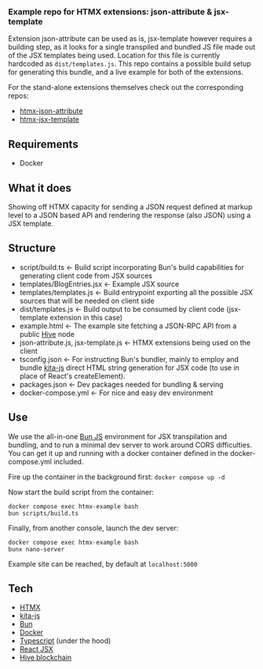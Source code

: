 ### Example repo for HTMX extensions: json-attribute & jsx-template

Extension json-attribute can be used as is, jsx-template however requires a building step, as it looks for a single transpiled and bundled JS file made out of the JSX templates being used. Location for this file is currently hardcoded as `dist/templates.js`. This repo contains a possible build setup for generating this bundle, and a live example for both of the extensions. 

For the stand-alone extensions themselves check out the corresponding repos:
- [htmx-json-attribute](https://github.com/numasi/htmx-json-attribute)
- [htmx-jsx-template](https://github.com/numasi/htmx-jsx-template)

## Requirements

- Docker

## What it does

Showing off HTMX capacity for sending a JSON request defined at markup level to a JSON based API and rendering the response (also JSON) using a JSX template.

## Structure
- script/build.ts <- Build script incorporating Bun's build capabilities for generating client code from JSX sources
- templates/BlogEntries.jsx <- Example JSX source
- templates/templates.js <- Build entrypoint exporting all the possible JSX sources that will be needed on client side
- dist/templates.js <- Build output to be consumed by client code (jsx-template extension in this case)
- example.html <- The example site fetching a JSON-RPC API from a public [Hive](https://hive.blog/) node
- json-attribute.js, jsx-template.js <- HTMX extensions being used on the client
- tsconfig.json <- For instructing Bun's bundler, mainly to employ and bundle [kita-js](https://github.com/kitajs/html) direct HTML string generation for JSX code (to use in place of React's createElement).
- packages.json <- Dev packages needed for bundling & serving
- docker-compose.yml <- For nice and easy dev environment

## Use

We use the all-in-one [Bun JS](https://bun.sh/) environment for JSX transpilation and bundling, and to run a minimal dev server to  work around CORS difficulties. You can get it up and running with a docker container defined in the docker-compose.yml included.

Fire up the container in the background first:
`docker compose up -d`

Now start the build script from the container:
```
docker compose exec htmx-example bash
bun scripts/build.ts
```

Finally, from another console, launch the dev server:
```
docker compose exec htmx-example bash
bunx nano-server
```

Example site can be reached, by default at `localhost:5000`

## Tech

- [HTMX](https://htmx.org/)
- [kita-js](https://github.com/kitajs/html)
- [Bun](https://bun.sh/)
- [Docker](https://www.docker.com)
- [Typescript](https://www.typescriptlang.org/) (under the hood)
- [React JSX](https://react.dev/learn/writing-markup-with-jsx)
- [Hive blockchain](https://hive.io/)
